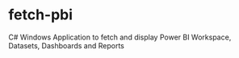 # fetch-pbi
C# Windows Application to fetch and display Power BI Workspace, Datasets, Dashboards and Reports 
